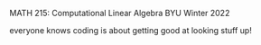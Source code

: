 MATH 215: Computational Linear Algebra
BYU Winter 2022

everyone knows coding is about getting good at looking stuff up!
